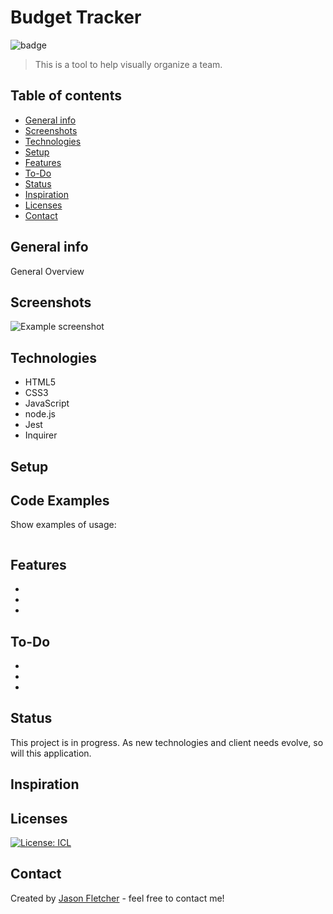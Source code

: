 # Budget Tracker
  ![badge](https://img.shields.io/badge/Created_With-LOVE-pink.svg)

> This is a tool to help visually organize a team.

## Table of contents
* [General info](#general-info)
* [Screenshots](#screenshots)
* [Technologies](#technologies)
* [Setup](#setup)
* [Features](#features)
* [To-Do](#to-do)
* [Status](#status)
* [Inspiration](#inspiration)
* [Licenses](#licenses)
* [Contact](#contact)

## General info
General Overview

## Screenshots
![Example screenshot](./img/screenshot.png)

## Technologies
* HTML5
* CSS3
* JavaScript
* node.js
* Jest
* Inquirer

## Setup


## Code Examples
Show examples of usage:
```

```

## Features
* 
* 
* 

## To-Do
* 
* 
*   



## Status
This project is in progress.  As new technologies and client needs evolve, so will this application.

## Inspiration


## Licenses
[![License: ICL](https://img.shields.io/badge/License-ISC-blue.svg)](https://opensource.org/licenses/ISC)  

## Contact
Created by [Jason Fletcher](blueink38@yahoo.com) - feel free to contact me!